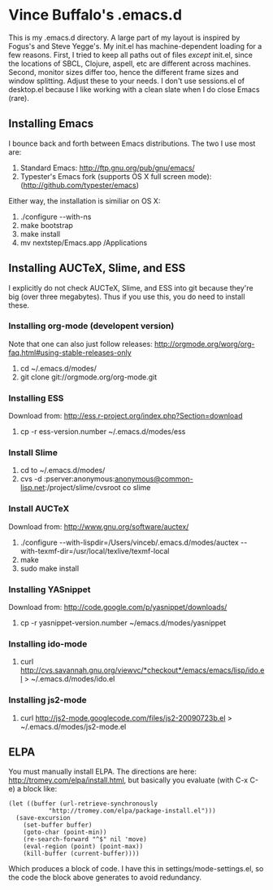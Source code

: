 Vince Buffalo's .emacs.d
========================

This is my .emacs.d directory. A large part of my layout is inspired
by Fogus's and Steve Yegge's. My init.el has machine-dependent loading
for a few reasons. First, I tried to keep all paths out of files
*except* init.el, since the locations of SBCL, Clojure, aspell, etc
are different across machines. Second, monitor sizes differ too, hence
the different frame sizes and window splitting. Adjust these to your
needs. I don't use sessions.el of desktop.el because I like working
with a clean slate when I do close Emacs (rare).

Installing Emacs
----------------
I bounce back and forth between Emacs distributions. The two I use
most are:

 1. Standard Emacs: http://ftp.gnu.org/pub/gnu/emacs/
 2. Typester's Emacs fork (supports OS X full screen mode):
    (http://github.com/typester/emacs)

Either way, the installation is similiar on OS X:

 1. ./configure --with-ns
 2. make bootstrap
 3. make install
 4. mv nextstep/Emacs.app /Applications

Installing AUCTeX, Slime, and ESS
---------------------------------

I explicitly do not check AUCTeX, Slime, and ESS into git because they're big
(over three megabytes). Thus if you use this, you do need to install
these.

### Installing org-mode (developent version)
Note that one can also just follow releases: <http://orgmode.org/worg/org-faq.html#using-stable-releases-only>

  1. cd ~/.emacs.d/modes/
  2. git clone git://orgmode.org/org-mode.git 
      
### Installing ESS
  Download from: http://ess.r-project.org/index.php?Section=download
  
  1. cp -r ess-version.number ~/.emacs.d/modes/ess

### Install Slime
    
  1. cd to ~/.emacs.d/modes/
  2. cvs -d :pserver:anonymous:anonymous@common-lisp.net:/project/slime/cvsroot co slime


### Install AUCTeX
  Download from: http://www.gnu.org/software/auctex/

  1. ./configure --with-lispdir=/Users/vinceb/.emacs.d/modes/auctex --with-texmf-dir=/usr/local/texlive/texmf-local
  2. make
  3. sudo make install

### Installing YASnippet
  Download from: http://code.google.com/p/yasnippet/downloads/

  1. cp -r yasnippet-version.number ~/emacs.d/modes/yasnippet

### Installing ido-mode
  1. curl http://cvs.savannah.gnu.org/viewvc/*checkout*/emacs/emacs/lisp/ido.el > ~/.emacs.d/modes/ido.el

### Installing js2-mode
  1. curl http://js2-mode.googlecode.com/files/js2-20090723b.el  > ~/.emacs.d/modes/js2-mode.el

ELPA
----

You must manually install ELPA. The directions are here:
http://tromey.com/elpa/install.html, but basically you evaluate (with
C-x C-e) a block like:

    (let ((buffer (url-retrieve-synchronously
    	       "http://tromey.com/elpa/package-install.el")))
      (save-excursion
        (set-buffer buffer)
        (goto-char (point-min))
        (re-search-forward "^$" nil 'move)
        (eval-region (point) (point-max))
        (kill-buffer (current-buffer))))

Which produces a block of code. I have this in
settings/mode-settings.el, so the code the block above generates to
avoid redundancy.